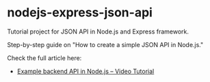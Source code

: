 # nodejs-express-json-api

Tutorial project for JSON API in Node.js and Express framework.

Step-by-step guide on "How to create a simple JSON API in Node.js."

Check the full article here:

- [Example backend API in Node.js – Video Tutorial](https://kananrahimov.com/post/example-backend-api-in-node-js-video-tutorial/)

